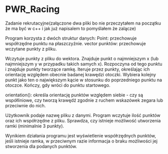 # PWR_Racing
Zadanie rekrutacyjne(załączone dwa pliki bo nie przeczytałem na początku że ma być w c++ i jak już napisalem to pomyślałem że zalącze)

Program korzysta z dwóch struktur danych:
Point: przechowuje współrzędne punktu na płaszczyźnie.
vector punktów: przechowuje wczytane punkty z pliku.

Wczytuje punkty z pliku do wektora.
Znajduje punkt o najmniejszym x (lub najmniejszym y w przypadku takich samych x).
Rozpoczyna od tego punktu i znajduje punkty tworzące ramkę.
Iteruje przez punkty, określając ich orientację względem obecnie badanej krawędzi otoczki.
Wybiera kolejny punkt jako ten o największym kącie w stosunku do poprzedniego punktu na otoczce.
Kończy, gdy wróci do punktu startowego.

orientation(): określa orientację punktów względem siebie - czy są współliniowe, czy tworzą krawędź zgodnie z ruchem wskazówek zegara lub przeciwnie do nich.

Użytkownik podaje nazwę pliku z danymi.
Program wczytuje ilość punktów oraz ich współrzędne z pliku.
Sprawdza, czy istnieje możliwość utworzenia ramki (minimalnie 3 punkty).

Wynikiem działania programu jest wyświetlenie współrzędnych punktów, jeśli istnieje ramka, w przeciwnym razie informacja o braku możliwości jej stworzenia dla podanych punktów.
